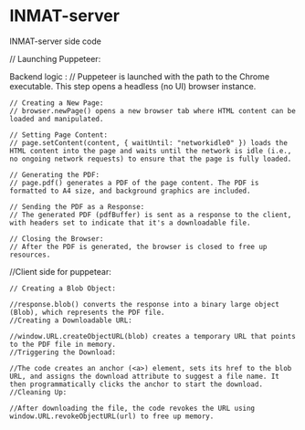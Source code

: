 # INMAT-server
INMAT-server side code

  // Launching Puppeteer:
  
  Backend logic :
    // Puppeteer is launched  with the path to the Chrome executable. This step opens a headless (no UI) browser instance.

    // Creating a New Page:
    // browser.newPage() opens a new browser tab where HTML content can be loaded and manipulated.

    // Setting Page Content:
    // page.setContent(content, { waitUntil: "networkidle0" }) loads the HTML content into the page and waits until the network is idle (i.e., no ongoing network requests) to ensure that the page is fully loaded.

    // Generating the PDF:
    // page.pdf() generates a PDF of the page content. The PDF is formatted to A4 size, and background graphics are included.

    // Sending the PDF as a Response:
    // The generated PDF (pdfBuffer) is sent as a response to the client, with headers set to indicate that it's a downloadable file.

    // Closing the Browser:
    // After the PDF is generated, the browser is closed to free up resources.


    
   //Client side for puppetear:

    // Creating a Blob Object:

    //response.blob() converts the response into a binary large object (Blob), which represents the PDF file.
    //Creating a Downloadable URL:

    //window.URL.createObjectURL(blob) creates a temporary URL that points to the PDF file in memory.
    //Triggering the Download:

    //The code creates an anchor (<a>) element, sets its href to the blob URL, and assigns the download attribute to suggest a file name. It then programmatically clicks the anchor to start the download.
    //Cleaning Up:

    //After downloading the file, the code revokes the URL using window.URL.revokeObjectURL(url) to free up memory.
